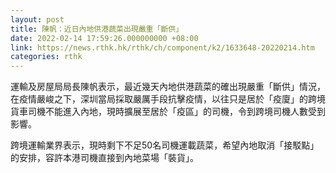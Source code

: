 ```yaml
---
layout: post
title: 陳帆：近日內地供港蔬菜出現嚴重「斷供」
date: 2022-02-14 17:59:26.000000000 +08:00
link: https://news.rthk.hk/rthk/ch/component/k2/1633648-20220214.htm
categories: rthk
---
```


運輸及房屋局局長陳帆表示，最近幾天內地供港蔬菜的確出現嚴重「斷供」情況，在疫情嚴峻之下，深圳當局採取嚴厲手段抗擊疫情，以往只是居於「疫廈」的跨境貨車司機不能進入內地，現時擴展至居於「疫區」的司機，令到跨境司機人數受到影響。

跨境運輸業界表示，現時剩下不足50名司機運載蔬菜，希望內地取消「接駁點」的安排，容許本港司機直接到內地菜場「裝貨」。
